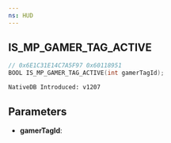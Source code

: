 ```yaml
---
ns: HUD
---
```

## IS_MP_GAMER_TAG_ACTIVE

```c
// 0x6E1C31E14C7A5F97 0x60118951
BOOL IS_MP_GAMER_TAG_ACTIVE(int gamerTagId);
```

```
NativeDB Introduced: v1207
```

## Parameters
* **gamerTagId**:
